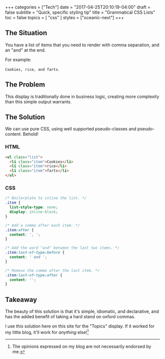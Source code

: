 +++
categories = ["Tech"]
date = "2017-04-25T20:10:19-04:00"
draft = false
subtitle = "Quick, specific styling tip"
title = "Grammatical CSS Lists"
toc = false
topics = [
  "css"
]
styles = ["oceanic-next"]
+++



## The Situation

You have a list of items that you need to render with comma separation, and
an "and" at the end.

<!--more-->

For example:

`Cookies, rice, and farts`.

## The Problem

This display is traditionally done in business logic, creating
more complexity than this simple output warrants.

## The Solution

We can use pure CSS, using well supported pseudo-classes and pseudo-content.
Behold!

### HTML

```html
<ul class="list">
  <li class="item">Cookies</li>
  <li class="item">rice</li>
  <li class="item">farts</li>
</ul>
```

### CSS

```css
/* Boilerplate to inline the list. */
.item {
  list-style-type: none;
  display: inline-block;
}

/* Add a comma after each item. */
.item:after {
  content: ', ';
}

/* Add the word "and" between the last two items. */
.item:last-of-type:before {
  content: ' and ';
}

/* Remove the comma after the last item. */
.item:last-of-type:after {
  content: '';
}
```

## Takeaway

The beauty of this solution is that it's simple, idiomatic, and declarative,
and has the added benefit of taking a hard stand on oxford commas.

I use this solution here on this site for the "Topics" display. If it worked for
my little blog, it'll work for *anything* else![^1]

[^1]: The opinions expressed on my blog are not necessarily endorsed by me.

